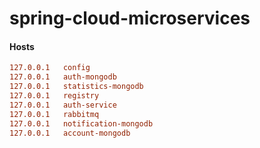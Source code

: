 # spring-cloud-microservices



#### Hosts

```ini
127.0.0.1	config	
127.0.0.1	auth-mongodb	
127.0.0.1	statistics-mongodb	
127.0.0.1	registry	
127.0.0.1	auth-service	
127.0.0.1	rabbitmq	
127.0.0.1	notification-mongodb	
127.0.0.1	account-mongodb	
```



